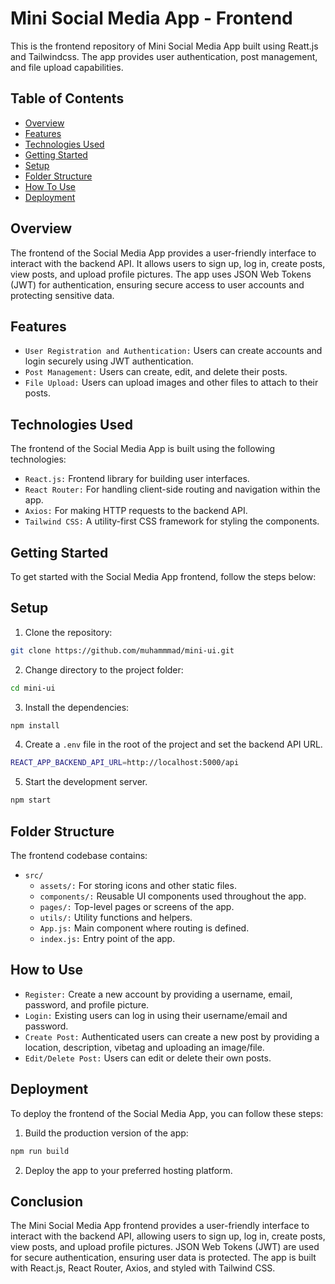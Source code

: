 # Mini Social Media App - Frontend

This is the frontend repository of Mini Social Media App built using Reatt.js and Tailwindcss. The app provides user authentication, post management, and file upload capabilities.

## Table of Contents

- [Overview](#overview)
- [Features](#features)
- [Technologies Used](#technologies-used)
- [Getting Started](#getting-started)
- [Setup](#setup)
- [Folder Structure](#folder-structure)
- [How To Use](#how-to-use)
- [Deployment](#deployment)

## Overview

The frontend of the Social Media App provides a user-friendly interface to interact with the backend API. It allows users to sign up, log in, create posts, view posts, and upload profile pictures. The app uses JSON Web Tokens (JWT) for authentication, ensuring secure access to user accounts and protecting sensitive data.

## Features

- `User Registration and Authentication:` Users can create accounts and login securely using JWT authentication.
- `Post Management:` Users can create, edit, and delete their posts.
- `File Upload:` Users can upload images and other files to attach to their posts.

## Technologies Used

The frontend of the Social Media App is built using the following technologies:

- `React.js:` Frontend library for building user interfaces.
- `React Router:` For handling client-side routing and navigation within the app.
- `Axios:` For making HTTP requests to the backend API.
- `Tailwind CSS:` A utility-first CSS framework for styling the components.

## Getting Started

To get started with the Social Media App frontend, follow the steps below:

## Setup

1. Clone the repository:

```bash
git clone https://github.com/muhammmad/mini-ui.git
```

2. Change directory to the project folder:

```bash
cd mini-ui
```

3. Install the dependencies:

```bash
npm install
```

4. Create a `.env` file in the root of the project and set the backend API URL.

```bash
REACT_APP_BACKEND_API_URL=http://localhost:5000/api
```

5. Start the development server.

```bash
npm start
```

## Folder Structure

The frontend codebase contains:

- `src/`
  - `assets/:` For storing icons and other static files.
  - `components/:` Reusable UI components used throughout the app.
  - `pages/:` Top-level pages or screens of the app.
  - `utils/:` Utility functions and helpers.
  - `App.js:` Main component where routing is defined.
  - `index.js:` Entry point of the app.

## How to Use

- `Register:` Create a new account by providing a username, email, password, and profile picture.
- `Login:` Existing users can log in using their username/email and password.
- `Create Post:` Authenticated users can create a new post by providing a location, description, vibetag and uploading an image/file.
- `Edit/Delete Post:` Users can edit or delete their own posts.

## Deployment

To deploy the frontend of the Social Media App, you can follow these steps:

1. Build the production version of the app:

```bash
npm run build
```

2. Deploy the app to your preferred hosting platform.

## Conclusion

The Mini Social Media App frontend provides a user-friendly interface to interact with the backend API, allowing users to sign up, log in, create posts, view posts, and upload profile pictures. JSON Web Tokens (JWT) are used for secure authentication, ensuring user data is protected. The app is built with React.js, React Router, Axios, and styled with Tailwind CSS.
